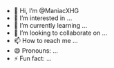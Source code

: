 - 👋 Hi, I’m @ManiacXHG
- 👀 I’m interested in ...
- 🌱 I’m currently learning ...
- 💞️ I’m looking to collaborate on ...
- 📫 How to reach me ...
- 😄 Pronouns: ...
- ⚡ Fun fact: ...

<!---
ManiacXHG/ManiacXHG is a ✨ special ✨ repository because its `README.md` (this file) appears on your GitHub profile.
You can click the Preview link to take a look at your changes.
--->
